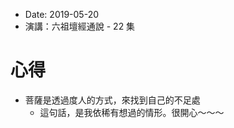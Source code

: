   * Date: 2019-05-20
  * 演講：六祖壇經通說 - 22 集 

# 心得
  * 菩薩是透過度人的方式，來找到自己的不足處
    * 這句話，是我依稀有想過的情形。很開心～～～

